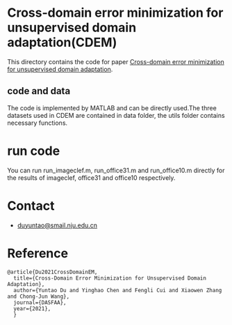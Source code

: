 # Cross-domain error minimization for unsupervised domain adaptation(CDEM)
This directory contains the code for paper [Cross-domain error minimization for unsupervised domain adaptation](https://arxiv.org/abs/2106.15057).

## code and data


The code is implemented by MATLAB and can be directly used.The three datasets used in CDEM are contained in data folder, the utils folder contains necessary functions.

# run code
You can run run_imageclef.m, run_office31.m and run_office10.m directly for the results of imageclef, office31 and office10 respectively.

# Contact
- duyuntao@smail.nju.edu.cn

# Reference
```
@article{Du2021CrossDomainEM,
  title={Cross-Domain Error Minimization for Unsupervised Domain Adaptation},
  author={Yuntao Du and Yinghao Chen and Fengli Cui and Xiaowen Zhang and Chong-Jun Wang},
  journal={DASFAA},
  year={2021},
  }
 ```



